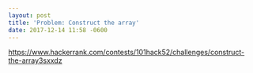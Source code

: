 ```yaml
---
layout: post
title: 'Problem: Construct the array'
date: 2017-12-14 11:58 -0600
---
```



https://www.hackerrank.com/contests/101hack52/challenges/construct-the-array3sxxdz